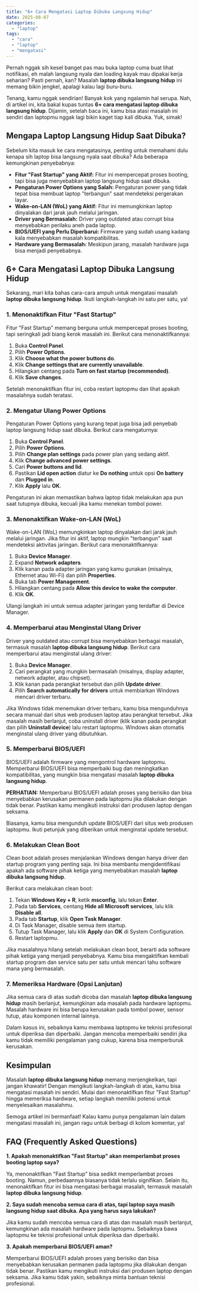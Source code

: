 ```yaml
---
title: "6+ Cara Mengatasi Laptop Dibuka Langsung Hidup"
date: 2025-08-07
categories: 
  - "laptop"
tags: 
  - "cara"
  - "laptop"
  - "mengatasi"
---
```


Pernah nggak sih kesel banget pas mau buka laptop cuma buat lihat notifikasi, eh malah langsung nyala dan loading kayak mau dipakai kerja seharian? Pasti pernah, kan? Masalah **laptop dibuka langsung hidup** ini memang bikin jengkel, apalagi kalau lagi buru-buru.

Tenang, kamu nggak sendirian! Banyak kok yang ngalamin hal serupa. Nah, di artikel ini, kita bakal kupas tuntas **6+ cara mengatasi laptop dibuka langsung hidup**. Dijamin, setelah baca ini, kamu bisa atasi masalah ini sendiri dan laptopmu nggak lagi bikin kaget tiap kali dibuka. Yuk, simak!

## Mengapa Laptop Langsung Hidup Saat Dibuka?

Sebelum kita masuk ke cara mengatasinya, penting untuk memahami dulu kenapa sih laptop bisa langsung nyala saat dibuka? Ada beberapa kemungkinan penyebabnya:

- **Fitur "Fast Startup" yang Aktif:** Fitur ini mempercepat proses booting, tapi bisa juga menyebabkan laptop langsung hidup saat dibuka.
- **Pengaturan Power Options yang Salah:** Pengaturan power yang tidak tepat bisa membuat laptop "terbangun" saat mendeteksi pergerakan layar.
- **Wake-on-LAN (WoL) yang Aktif:** Fitur ini memungkinkan laptop dinyalakan dari jarak jauh melalui jaringan.
- **Driver yang Bermasalah:** Driver yang outdated atau corrupt bisa menyebabkan perilaku aneh pada laptop.
- **BIOS/UEFI yang Perlu Diperbarui:** Firmware yang sudah usang kadang kala menyebabkan masalah kompatibilitas.
- **Hardware yang Bermasalah:** Meskipun jarang, masalah hardware juga bisa menjadi penyebabnya.

## 6+ Cara Mengatasi Laptop Dibuka Langsung Hidup

Sekarang, mari kita bahas cara-cara ampuh untuk mengatasi masalah **laptop dibuka langsung hidup**. Ikuti langkah-langkah ini satu per satu, ya!

### 1\. Menonaktifkan Fitur "Fast Startup"

Fitur "Fast Startup" memang berguna untuk mempercepat proses booting, tapi seringkali jadi biang kerok masalah ini. Berikut cara menonaktifkannya:

1. Buka **Control Panel**.
2. Pilih **Power Options**.
3. Klik **Choose what the power buttons do**.
4. Klik **Change settings that are currently unavailable**.
5. Hilangkan centang pada **Turn on fast startup (recommended)**.
6. Klik **Save changes**.

Setelah menonaktifkan fitur ini, coba restart laptopmu dan lihat apakah masalahnya sudah teratasi.

### 2\. Mengatur Ulang Power Options

Pengaturan Power Options yang kurang tepat juga bisa jadi penyebab laptop langsung hidup saat dibuka. Berikut cara mengaturnya:

1. Buka **Control Panel**.
2. Pilih **Power Options**.
3. Pilih **Change plan settings** pada power plan yang sedang aktif.
4. Klik **Change advanced power settings**.
5. Cari **Power buttons and lid**.
6. Pastikan **Lid open action** diatur ke **Do nothing** untuk opsi **On battery** dan **Plugged in**.
7. Klik **Apply** lalu **OK**.

Pengaturan ini akan memastikan bahwa laptop tidak melakukan apa pun saat tutupnya dibuka, kecuali jika kamu menekan tombol power.

### 3\. Menonaktifkan Wake-on-LAN (WoL)

Wake-on-LAN (WoL) memungkinkan laptop dinyalakan dari jarak jauh melalui jaringan. Jika fitur ini aktif, laptop mungkin "terbangun" saat mendeteksi aktivitas jaringan. Berikut cara menonaktifkannya:

1. Buka **Device Manager**.
2. Expand **Network adapters**.
3. Klik kanan pada adapter jaringan yang kamu gunakan (misalnya, Ethernet atau Wi-Fi) dan pilih **Properties**.
4. Buka tab **Power Management**.
5. Hilangkan centang pada **Allow this device to wake the computer**.
6. Klik **OK**.

Ulangi langkah ini untuk semua adapter jaringan yang terdaftar di Device Manager.

### 4\. Memperbarui atau Menginstal Ulang Driver

Driver yang outdated atau corrupt bisa menyebabkan berbagai masalah, termasuk masalah **laptop dibuka langsung hidup**. Berikut cara memperbarui atau menginstal ulang driver:

1. Buka **Device Manager**.
2. Cari perangkat yang mungkin bermasalah (misalnya, display adapter, network adapter, atau chipset).
3. Klik kanan pada perangkat tersebut dan pilih **Update driver**.
4. Pilih **Search automatically for drivers** untuk membiarkan Windows mencari driver terbaru.

Jika Windows tidak menemukan driver terbaru, kamu bisa mengunduhnya secara manual dari situs web produsen laptop atau perangkat tersebut. Jika masalah masih berlanjut, coba uninstall driver (klik kanan pada perangkat dan pilih **Uninstall device**) lalu restart laptopmu. Windows akan otomatis menginstal ulang driver yang dibutuhkan.

### 5\. Memperbarui BIOS/UEFI

BIOS/UEFI adalah firmware yang mengontrol hardware laptopmu. Memperbarui BIOS/UEFI bisa memperbaiki bug dan meningkatkan kompatibilitas, yang mungkin bisa mengatasi masalah **laptop dibuka langsung hidup**.

**PERHATIAN:** Memperbarui BIOS/UEFI adalah proses yang berisiko dan bisa menyebabkan kerusakan permanen pada laptopmu jika dilakukan dengan tidak benar. Pastikan kamu mengikuti instruksi dari produsen laptop dengan seksama.

Biasanya, kamu bisa mengunduh update BIOS/UEFI dari situs web produsen laptopmu. Ikuti petunjuk yang diberikan untuk menginstal update tersebut.

### 6\. Melakukan Clean Boot

Clean boot adalah proses menjalankan Windows dengan hanya driver dan startup program yang penting saja. Ini bisa membantu mengidentifikasi apakah ada software pihak ketiga yang menyebabkan masalah **laptop dibuka langsung hidup**.

Berikut cara melakukan clean boot:

1. Tekan **Windows Key + R**, ketik **msconfig**, lalu tekan **Enter**.
2. Pada tab **Services**, centang **Hide all Microsoft services**, lalu klik **Disable all**.
3. Pada tab **Startup**, klik **Open Task Manager**.
4. Di Task Manager, disable semua item startup.
5. Tutup Task Manager, lalu klik **Apply** dan **OK** di System Configuration.
6. Restart laptopmu.

Jika masalahnya hilang setelah melakukan clean boot, berarti ada software pihak ketiga yang menjadi penyebabnya. Kamu bisa mengaktifkan kembali startup program dan service satu per satu untuk mencari tahu software mana yang bermasalah.

### 7\. Memeriksa Hardware (Opsi Lanjutan)

Jika semua cara di atas sudah dicoba dan masalah **laptop dibuka langsung hidup** masih berlanjut, kemungkinan ada masalah pada hardware laptopmu. Masalah hardware ini bisa berupa kerusakan pada tombol power, sensor tutup, atau komponen internal lainnya.

Dalam kasus ini, sebaiknya kamu membawa laptopmu ke teknisi profesional untuk diperiksa dan diperbaiki. Jangan mencoba memperbaiki sendiri jika kamu tidak memiliki pengalaman yang cukup, karena bisa memperburuk kerusakan.

## Kesimpulan

Masalah **laptop dibuka langsung hidup** memang menjengkelkan, tapi jangan khawatir! Dengan mengikuti langkah-langkah di atas, kamu bisa mengatasi masalah ini sendiri. Mulai dari menonaktifkan fitur "Fast Startup" hingga memeriksa hardware, setiap langkah memiliki potensi untuk menyelesaikan masalahmu.

Semoga artikel ini bermanfaat! Kalau kamu punya pengalaman lain dalam mengatasi masalah ini, jangan ragu untuk berbagi di kolom komentar, ya!

## FAQ (Frequently Asked Questions)

**1\. Apakah menonaktifkan "Fast Startup" akan memperlambat proses booting laptop saya?**

Ya, menonaktifkan "Fast Startup" bisa sedikit memperlambat proses booting. Namun, perbedaannya biasanya tidak terlalu signifikan. Selain itu, menonaktifkan fitur ini bisa mengatasi berbagai masalah, termasuk masalah **laptop dibuka langsung hidup**.

**2\. Saya sudah mencoba semua cara di atas, tapi laptop saya masih langsung hidup saat dibuka. Apa yang harus saya lakukan?**

Jika kamu sudah mencoba semua cara di atas dan masalah masih berlanjut, kemungkinan ada masalah hardware pada laptopmu. Sebaiknya bawa laptopmu ke teknisi profesional untuk diperiksa dan diperbaiki.

**3\. Apakah memperbarui BIOS/UEFI aman?**

Memperbarui BIOS/UEFI adalah proses yang berisiko dan bisa menyebabkan kerusakan permanen pada laptopmu jika dilakukan dengan tidak benar. Pastikan kamu mengikuti instruksi dari produsen laptop dengan seksama. Jika kamu tidak yakin, sebaiknya minta bantuan teknisi profesional.
